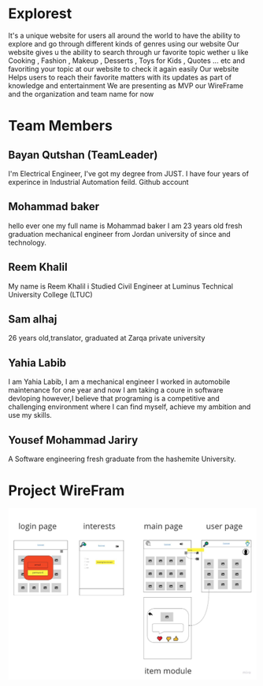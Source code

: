 # Explorest
It's a unique website for users all around the world to have the ability to explore and go through different kinds of genres using our website 
Our website gives u the ability to search through ur favorite topic wether u like Cooking , Fashion , Makeup , Desserts , Toys for Kids , Quotes ... etc
and favoriting your topic at our website to check it again easily 
Our website Helps users to reach their favorite matters with its updates as part of knowledge and entertainment 
We are presenting as MVP our WireFrame and the organization and team name for now 

# Team Members
## Bayan Qutshan (TeamLeader)
I'm Electrical Engineer, I've got my degree from JUST. I have four years of experince in Industrial Automation feild. Github account

## Mohammad baker
hello ever one my full name is Mohammad baker I am 23 years old fresh graduation mechanical engineer from Jordan university of since and technology.

## Reem Khalil
My name is Reem Khalil i Studied Civil Engineer at Luminus Technical University College (LTUC)

## Sam alhaj
26 years old,translator, graduated at Zarqa private university

## Yahia Labib 
I am Yahia Labib, I am a mechanical engineer  I worked in automobile maintenance for one year and now I am taking a coure in software devloping however,I believe that programing is a competitive and challenging environment where I can find myself, achieve my ambition and use my skills.

## Yousef Mohammad Jariry 
A Software engineering fresh graduate from the hashemite University.

# Project WireFram
 ![wirefram](wireFrame.jpg)